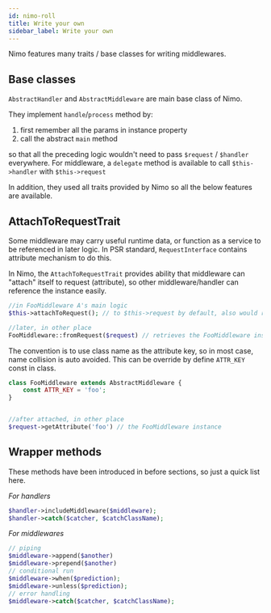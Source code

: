 ```yaml
---
id: nimo-roll
title: Write your own
sidebar_label: Write your own
---
```


Nimo features many traits / base classes for writing middlewares.

## Base classes

`AbstractHandler` and `AbstractMiddleware` are main base class of Nimo.

They implement `handle`/`process` method by:

1. first remember all the params in instance property
2. call the abstract `main` method

so that all the preceding logic wouldn't need to pass `$request` / `$handler` everywhere. For middleware, a `delegate` method is available to call `$this->handler` with `$this->request`

In addition, they used all traits provided by Nimo so all the below features are available.

## AttachToRequestTrait

Some middleware may carry useful runtime data, or function as a service to be referenced in later logic. In PSR standard, `RequestInterface` contains attribute mechanism to do this.

In Nimo, the `AttachToRequestTrait` provides ability that middleware can "attach" itself to request (attribute), so other middleware/handler can reference the instance easily.

```php
//in FooMiddleware A's main logic
$this->attachToRequest(); // to $this->request by default, also would return the attached request instance

//later, in other place
FooMiddleware::fromRequest($request) // retrieves the FooMiddleware instance early attached
```

The convention is to use class name as the attribute key, so in most case, name collision is auto avoided. This can be override by define `ATTR_KEY` const in class.

```php
class FooMiddleware extends AbstractMiddleware {
    const ATTR_KEY = 'foo';
}


//after attached, in other place
$request->getAttribute('foo') // the FooMiddleware instance
```

## Wrapper methods

These methods have been introduced in before sections, so just a quick list here.


_For handlers_
```php
$handler->includeMiddleware($middleware);
$handler->catch($catcher, $catchClassName);
```
_For middlewares_
```php
// piping
$middleware->append($another)
$middleware->prepend($another)
// conditional run
$middleware->when($prediction);
$middleware->unless($prediction);
// error handling
$middleware->catch($catcher, $catchClassName);
```
